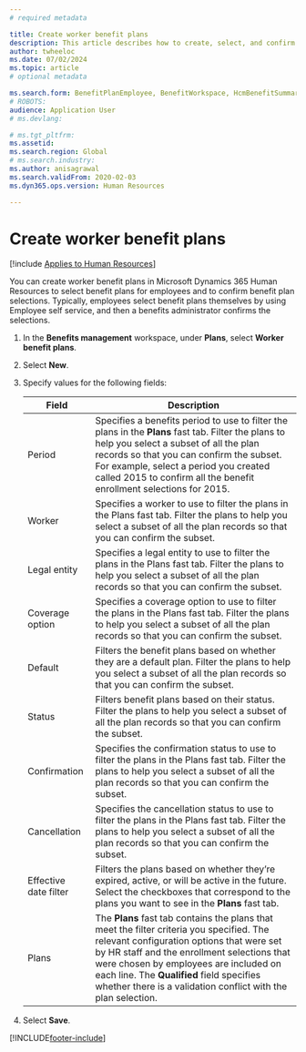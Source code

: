 ```yaml
---
# required metadata

title: Create worker benefit plans
description: This article describes how to create, select, and confirm worker benefit plans in Microsoft Dynamics 365 Human Resources.
author: twheeloc
ms.date: 07/02/2024
ms.topic: article
# optional metadata

ms.search.form: BenefitPlanEmployee, BenefitWorkspace, HcmBenefitSummaryPart
# ROBOTS: 
audience: Application User
# ms.devlang: 

# ms.tgt_pltfrm: 
ms.assetid: 
ms.search.region: Global
# ms.search.industry: 
ms.author: anisagrawal
ms.search.validFrom: 2020-02-03
ms.dyn365.ops.version: Human Resources

---
```


# Create worker benefit plans

[!include [Applies to Human Resources](../includes/applies-to-hr.md)]

You can create worker benefit plans in Microsoft Dynamics 365 Human Resources to select benefit plans for employees and to confirm benefit plan selections. Typically, employees select benefit plans themselves by using Employee self service, and then a benefits administrator confirms the selections. 

1. In the **Benefits management** workspace, under **Plans**, select **Worker benefit plans**.
2. Select **New**.
3. Specify values for the following fields:

   | Field | Description |
   | --- | --- |
   | Period | Specifies a benefits period to use to filter the plans in the **Plans** fast tab. Filter the plans to help you select a subset of all the plan records so that you can confirm the subset. For example, select a period you created called 2015 to confirm all the benefit enrollment selections for 2015. |
   | Worker | Specifies a worker to use to filter the plans in the Plans fast tab. Filter the plans to help you select a subset of all the plan records so that you can confirm the subset. |
   | Legal entity | Specifies a legal entity to use to filter the plans in the Plans fast tab. Filter the plans to help you select a subset of all the plan records so that you can confirm the subset. |
   | Coverage option | Specifies a coverage option to use to filter the plans in the Plans fast tab. Filter the plans to help you select a subset of all the plan records so that you can confirm the subset. |
   | Default | Filters the benefit plans based on whether they are a default plan. Filter the plans to help you select a subset of all the plan records so that you can confirm the subset. |
   | Status | Filters benefit plans based on their status. Filter the plans to help you select a subset of all the plan records so that you can confirm the subset. |
   | Confirmation | Specifies the confirmation status to use to filter the plans in the Plans fast tab. Filter the plans to help you select a subset of all the plan records so that you can confirm the subset. |
   | Cancellation | Specifies the cancellation status to use to filter the plans in the Plans fast tab. Filter the plans to help you select a subset of all the plan records so that you can confirm the subset. |
   | Effective date filter | Filters the plans based on whether they’re expired, active, or will be active in the future. Select the checkboxes that correspond to the plans you want to see in the **Plans** fast tab. |
   | Plans | The **Plans** fast tab contains the plans that meet the filter criteria you specified. The relevant configuration options that were set by HR staff and the enrollment selections that were chosen by employees are included on each line. The **Qualified** field specifies whether there is a validation conflict with the plan selection. |

4. Select **Save**.


[!INCLUDE[footer-include](../includes/footer-banner.md)]
